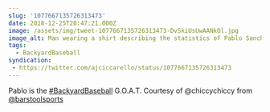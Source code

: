 ```yaml
---
slug: '1077667135726313473'
date: 2018-12-25T20:47:21.000Z
image: /assets/img/tweet-1077667135726313473-DvSkiUsUwAANkOl.jpg
image_alt: Man wearing a shirt describing the statistics of Pablo Sanchez from a video game, followed by the inscription 'G.O.A.T.'
tags:
  - BackyardBaseball
syndication:
 - https://twitter.com/ajciccarello/status/1077667135726313473
---
```


Pablo is the [#BackyardBaseball](/posts/tags/BackyardBaseball) G.O.A.T.
Courtesy of @chiccychiccy from [@barstoolsports](https://twitter.com/barstoolsports) 
